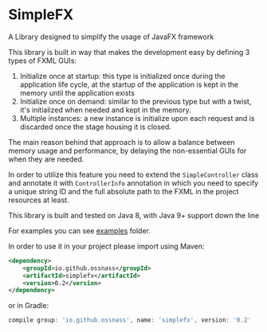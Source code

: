 # SimpleFX

A Library designed to simplify the usage of JavaFX framework

This library is built in way that makes the development easy by defining 3 types of FXML GUIs:
1.  Initialize once at startup: this type is initialized once during the application life cycle, at the startup of the application is kept in the memory until the application exists 
2.  Initialize once on demand: similar to the previous type but with a twist, it's initialized when needed and kept in the memory. 
3.  Multiple instances: a new instance is initialize upon each request and is discarded once the stage housing it is closed.

The main reason behind that approach is to allow a balance between memory usage and performance, by delaying the non-essential GUIs for when they are needed.

In order to utilize this feature you need to extend the `SimpleController` class and annotate it with `ControllerInfo` annotation in which you need to specify a unique string ID and the full absolute path to the FXML in the project resources at least.

This library is built and tested on Java 8, with Java 9+ support down the line

For examples you can see [examples](examples) folder.

In order to use it in your project please import using Maven:

```xml
<dependency>
    <groupId>io.github.ossnass</groupId>
    <artifactId>simplefx</artifactId>
    <version>0.2</version>
</dependency>
```

or in Gradle:

```groovy
compile group: 'io.github.ossnass', name: 'simplefx', version: '0.2'
```
